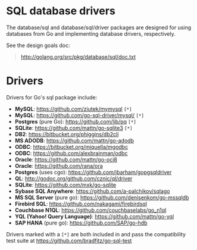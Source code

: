 # SQL database drivers

The database/sql and database/sql/driver packages are designed for using databases from Go and implementing database drivers, respectively.

See the design goals doc:

> http://golang.org/src/pkg/database/sql/doc.txt

# Drivers

Drivers for Go's sql package include:

  * **MySQL**: https://github.com/ziutek/mymysql ` [*] `
  * **MySQL**: https://github.com/go-sql-driver/mysql/ ` [*] `
  * **Postgres** (pure Go): https://github.com/lib/pq ` [*] `
  * **SQLite**: https://github.com/mattn/go-sqlite3 ` [*] `
  * **DB2**: https://bitbucket.org/phiggins/db2cli
  * **MS ADODB**: https://github.com/mattn/go-adodb
  * **ODBC**: https://bitbucket.org/miquella/mgodbc
  * **ODBC**: https://github.com/alexbrainman/odbc
  * **Oracle**: https://github.com/mattn/go-oci8
  * **Oracle**: https://github.com/rana/ora
  * **Postgres** (uses cgo): https://github.com/jbarham/gopgsqldriver
  * **QL**: http://godoc.org/github.com/cznic/ql/driver
  * **SQLite**:  https://github.com/mxk/go-sqlite
  * **Sybase SQL Anywhere**: https://github.com/a-palchikov/sqlago
  * **MS SQL Server** (pure go): https://github.com/denisenkom/go-mssqldb
  * **Firebird SQL**: https://github.com/nakagami/firebirdsql
  * **Couchbase N1QL**: https://github.com/couchbaselabs/go_n1ql
  * **YQL (Yahoo! Query Language)**: https://github.com/mattn/go-yql
  * **SAP HANA** (pure go): https://github.com/SAP/go-hdb

Drivers marked with a ` [*] ` are both included in and pass the compatibility test suite at https://github.com/bradfitz/go-sql-test